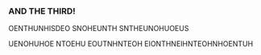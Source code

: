 ### AND THE THIRD!

OENTHUNHISDEO SNOHEUNTH SNTHEUNOHUOEUS

UENOHUHOE NTOEHU EOUTNHNTEOH EIONTHNEIHNTEOHNHOENTUH

